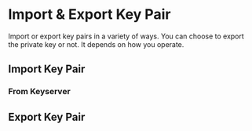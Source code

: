 # Import & Export Key Pair

Import or export key pairs in a variety of ways. You can choose to export the private key or not.
It depends on how you operate.

## Import Key Pair



### From Keyserver


## Export Key Pair